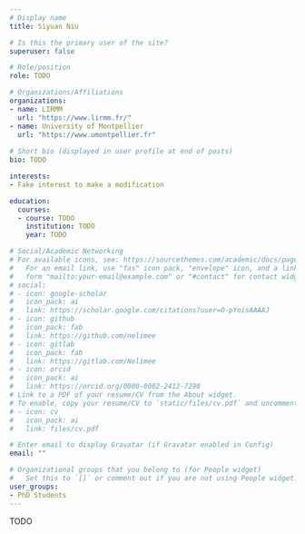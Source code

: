 ```yaml
---
# Display name
title: Siyuan Niu

# Is this the primary user of the site?
superuser: false

# Role/position
role: TODO

# Organizations/Affiliations
organizations:
- name: LIRMM
  url: "https://www.lirmm.fr/"
- name: University of Montpellier
  url: "https://www.umontpellier.fr"
  
# Short bio (displayed in user profile at end of posts)
bio: TODO

interests:
- Fake interest to make a modification

education:
  courses:
  - course: TODO
    institution: TODO
    year: TODO

# Social/Academic Networking
# For available icons, see: https://sourcethemes.com/academic/docs/page-builder/#icons
#   For an email link, use "fas" icon pack, "envelope" icon, and a link in the
#   form "mailto:your-email@example.com" or "#contact" for contact widget.
# social:
# - icon: google-scholar
#   icon_pack: ai
#   link: https://scholar.google.com/citations?user=O-pYoisAAAAJ
# - icon: github
#   icon_pack: fab
#   link: https://github.com/nelimee
# - icon: gitlab
#   icon_pack: fab
#   link: https://gitlab.com/Nelimee
# - icon: orcid
#   icon_pack: ai
#   link: https://orcid.org/0000-0002-2412-7298
# Link to a PDF of your resume/CV from the About widget.
# To enable, copy your resume/CV to `static/files/cv.pdf` and uncomment the lines below.
# - icon: cv
#   icon_pack: ai
#   link: files/cv.pdf

# Enter email to display Gravatar (if Gravatar enabled in Config)
email: ""

# Organizational groups that you belong to (for People widget)
#   Set this to `[]` or comment out if you are not using People widget.
user_groups:
- PhD Students
---
```


TODO
